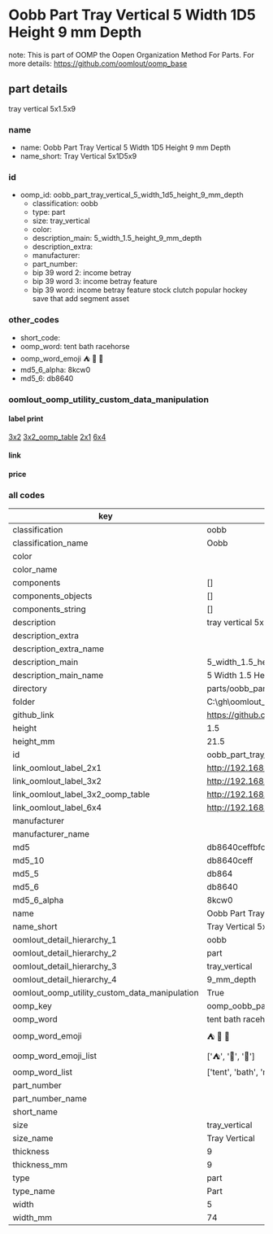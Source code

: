 # Oobb Part Tray Vertical 5 Width 1D5 Height 9 mm Depth  

note: This is part of OOMP the Oopen Organization Method For Parts. For more details: https://github.com/oomlout/oomp_base

##  part details
  



tray vertical 5x1.5x9



### name
* name: Oobb Part Tray Vertical 5 Width 1D5 Height 9 mm Depth
* name_short: Tray Vertical 5x1D5x9 
### id
* oomp_id: oobb_part_tray_vertical_5_width_1d5_height_9_mm_depth
  * classification: oobb
  * type: part
  * size: tray_vertical
  * color: 
  * description_main: 5_width_1.5_height_9_mm_depth
  * description_extra: 
  * manufacturer: 
  * part_number: 
  * bip 39 word 2: income betray
  * bip 39 word 3: income betray feature
  * bip 39 word: income betray feature stock clutch popular hockey save that add segment asset

### other_codes
* short_code: 
* oomp_word: tent bath racehorse
* oomp_word_emoji :tent: :bath: :racehorse:
* md5_6_alpha: 8kcw0
* md5_6: db8640






### oomlout_oomp_utility_custom_data_manipulation
#### label print
[3x2](http://192.168.1.245:1112/?label=oomp%208kcw0)
[3x2_oomp_table](http://192.168.1.108:1112/?label=oomp%208kcw0)
[2x1](http://192.168.1.242:1112/?label=oomp%208kcw0)
[6x4](http://192.168.1.55:1112/?label=oomp%208kcw0)    

#### link

                              

#### price







### all codes 
| key | value |  
| --- | --- |  
| classification | oobb |  
| classification_name | Oobb |  
| color |  |  
| color_name |  |  
| components | [] |  
| components_objects | [] |  
| components_string | [] |  
| description | tray vertical 5x1.5x9 |  
| description_extra |  |  
| description_extra_name |  |  
| description_main | 5_width_1.5_height_9_mm_depth |  
| description_main_name | 5 Width 1.5 Height 9 mm Depth |  
| directory | parts/oobb_part_tray_vertical_5_width_1d5_height_9_mm_depth |  
| folder | C:\gh\oomlout_oobb_version_4_generated_parts\parts\oobb_part_tray_vertical_5_width_1d5_height_9_mm_depth |  
| github_link | https://github.com/oomlout/oomlout_oomp_part_src/tree/main/parts/oobb_part_tray_vertical_5_width_1d5_height_9_mm_depth |  
| height | 1.5 |  
| height_mm | 21.5 |  
| id | oobb_part_tray_vertical_5_width_1d5_height_9_mm_depth |  
| link_oomlout_label_2x1 | http://192.168.1.242:1112/?label=oomp%208kcw0 |  
| link_oomlout_label_3x2 | http://192.168.1.245:1112/?label=oomp%208kcw0 |  
| link_oomlout_label_3x2_oomp_table | http://192.168.1.108:1112/?label=oomp%208kcw0 |  
| link_oomlout_label_6x4 | http://192.168.1.55:1112/?label=oomp%208kcw0 |  
| manufacturer |  |  
| manufacturer_name |  |  
| md5 | db8640ceffbfcd8ea0964d60a8455b94 |  
| md5_10 | db8640ceff |  
| md5_5 | db864 |  
| md5_6 | db8640 |  
| md5_6_alpha | 8kcw0 |  
| name | Oobb Part Tray Vertical 5 Width 1D5 Height 9 mm Depth |  
| name_short | Tray Vertical 5x1D5x9  |  
| oomlout_detail_hierarchy_1 | oobb |  
| oomlout_detail_hierarchy_2 | part |  
| oomlout_detail_hierarchy_3 | tray_vertical |  
| oomlout_detail_hierarchy_4 | 9_mm_depth |  
| oomlout_oomp_utility_custom_data_manipulation | True |  
| oomp_key | oomp_oobb_part_tray_vertical_5_width_1d5_height_9_mm_depth |  
| oomp_word | tent bath racehorse |  
| oomp_word_emoji | :tent: :bath: :racehorse: |  
| oomp_word_emoji_list | [':tent:', ':bath:', ':racehorse:'] |  
| oomp_word_list | ['tent', 'bath', 'racehorse'] |  
| part_number |  |  
| part_number_name |  |  
| short_name |  |  
| size | tray_vertical |  
| size_name | Tray Vertical |  
| thickness | 9 |  
| thickness_mm | 9 |  
| type | part |  
| type_name | Part |  
| width | 5 |  
| width_mm | 74 |  
